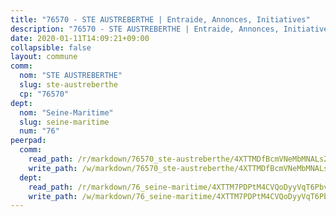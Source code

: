 ```yaml
---
title: "76570 - STE AUSTREBERTHE | Entraide, Annonces, Initiatives"
description: "76570 - STE AUSTREBERTHE | Entraide, Annonces, Initiatives"
date: 2020-01-11T14:09:21+09:00
collapsible: false
layout: commune
comm:
  nom: "STE AUSTREBERTHE"
  slug: ste-austreberthe
  cp: "76570"
dept:
  nom: "Seine-Maritime"
  slug: seine-maritime
  num: "76"
peerpad:
  comm:
    read_path: /r/markdown/76570_ste-austreberthe/4XTTMDfBcmVNeMbMNALs2gRECwBerdZhPnYh1WBwPiFaL1TAX
    write_path: /w/markdown/76570_ste-austreberthe/4XTTMDfBcmVNeMbMNALs2gRECwBerdZhPnYh1WBwPiFaL1TAX-K3TgTrJdfaCnQug8tLhgDvCGKX4u17q7FtPcMVnCKoY3ZhFDevgJ5Dm2bTmUT8tdFREwoC2V16rns1rveS1FLAuuwZHXNZSikvdqRiadUx3W8LfKUnbnVPuM7vZYKFktsT6NSHoV
  dept:
    read_path: /r/markdown/76_seine-maritime/4XTTM7PDPtM4CVQoDyyVqT6Pbvj1SVtndpXJdTDsc7xwdMTdt
    write_path: /w/markdown/76_seine-maritime/4XTTM7PDPtM4CVQoDyyVqT6Pbvj1SVtndpXJdTDsc7xwdMTdt-K3TgUmo7Qwp8ZQz8qKFjC8WCY27ypEpX2c8BXeSV9rrPY1zRZn2SrYwkBXF8VnHkcepiXsccFfKHYuT2JNgSMXxLRaUGRu6o5B3BB15nZxEho97cTz3yC4eRTX4hZM1hcyAZrn8r
---
```


